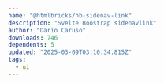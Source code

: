 ```yaml
---
name: "@htmlbricks/hb-sidenav-link"
description: "Svelte Boostrap sidenavlink"
author: "Dario Caruso"
downloads: 746
dependents: 5
updated: "2025-03-09T03:10:34.815Z"
tags: 
  - ui
---
```

